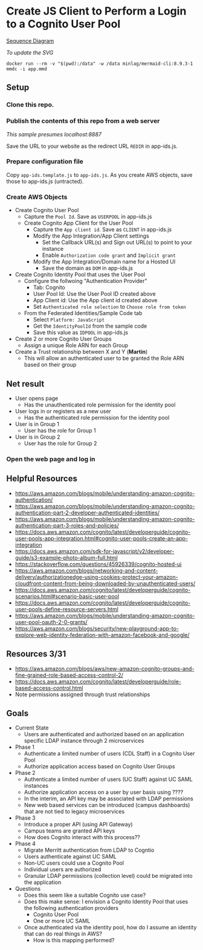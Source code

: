 # Create JS Client to Perform a Login to a Cognito User Pool

[Sequence Diagram](https://raw.githubusercontent.com/terrywbrady/cognito-js-app/main/app.mmd.svg)

_To update the SVG_
```
docker run --rm -v "$(pwd):/data" -w /data minlag/mermaid-cli:8.9.3-1 mmdc -i app.mmd
```

## Setup

### Clone this repo.

### Publish the contents of this repo from a web server 

_This sample presumes localhost:8887_

Save the URL to your website as the redirect URL `REDIR` in app-ids.js.
### Prepare configuration file
Copy `app-ids.template.js` to `app-ids.js`.  As you create AWS objects, save those to app-ids.js (untracted).

### Create AWS Objects
- Create Cognito User Pool
  - Capture the `Pool Id`.  Save as `USERPOOL` in app-ids.js
  - Create Cognito App Client for the User Pool
    - Capture the `App client id`.  Save as `CLIENT` in app-ids.js
    - Modify the App Integration/App Client settings
      - Set the Callback URL(s) and Sign out URL(s) to point to your instance
      - Enable `Authorization code grant` and `Implicit grant`
    - Modify the App Integration/Domain name for a Hosted UI
      - Save the domain as `DOM` in app-ids.js
- Create Cognito Identity Pool that uses the User Pool
  - Configure the follwoing "Authentication Provider"
    - Tab: Cognito
    - User Pool Id: Use the User Pool ID created above
    - App Client id: Use the App client id created above
    - Set `Authenticated role selection` to `Choose role from token`
  - From the Federated Identities/Sample Code tab
    - Select `Platform: JavaScript`
    - Get the `IdentityPoolId` from the sample code
    - Save this value as `IDPOOL` in app-ids.js
- Create 2 or more Cognito User Groups
  - Assign a unique Role ARN for each Group 
- Create a Trust relationship between X and Y (**Martin**)
  - This will allow an authenticated user to be granted the Role ARN based on their group

## Net result
- User opens page
  - Has the unauthenticated role permission for the identity pool
- User logs in or registers as a new user
  - Has the authenticated role permission for the identity pool
- User is in Group 1
  - User has the role for Group 1
- User is in Group 2
  - User has the role for Group 2


### Open the web page and log in

## Helpful Resources
- https://aws.amazon.com/blogs/mobile/understanding-amazon-cognito-authentication/
- https://aws.amazon.com/blogs/mobile/understanding-amazon-cognito-authentication-part-2-developer-authenticated-identities/
- https://aws.amazon.com/blogs/mobile/understanding-amazon-cognito-authentication-part-3-roles-and-policies/
- https://docs.aws.amazon.com/cognito/latest/developerguide/cognito-user-pools-app-integration.html#cognito-user-pools-create-an-app-integration
- https://docs.aws.amazon.com/sdk-for-javascript/v2/developer-guide/s3-example-photo-album-full.html
- https://stackoverflow.com/questions/45926339/cognito-hosted-ui
- https://aws.amazon.com/blogs/networking-and-content-delivery/authorizationedge-using-cookies-protect-your-amazon-cloudfront-content-from-being-downloaded-by-unauthenticated-users/
- https://docs.aws.amazon.com/cognito/latest/developerguide/cognito-scenarios.html#scenario-basic-user-pool
- https://docs.aws.amazon.com/cognito/latest/developerguide/cognito-user-pools-define-resource-servers.html
- https://aws.amazon.com/blogs/mobile/understanding-amazon-cognito-user-pool-oauth-2-0-grants/
- https://aws.amazon.com/blogs/security/new-playground-app-to-explore-web-identity-federation-with-amazon-facebook-and-google/

## Resources 3/31
- https://aws.amazon.com/blogs/aws/new-amazon-cognito-groups-and-fine-grained-role-based-access-control-2/
- https://docs.aws.amazon.com/cognito/latest/developerguide/role-based-access-control.html
- Note permissions assigned through trust relationships

## Goals
- Current State
  - Users are authenticated and authorized based on an application specific LDAP instance through 2 microservices
- Phase 1
  - Authenticate a limited number of users (CDL Staff) in a Cognito User Pool
  - Authorize application access based on Cognito User Groups
- Phase 2
  - Authenticate a limited number of users (UC Staff) against UC SAML instances
  - Authorize application access on a user by user basis using ????
  - In the interim, an API key may be associated with LDAP permissions
  - New web based services can be introduced (campus dashboards) that are not tied to legacy microservices
- Phase 3
  - Introduce a proper API (using API Gateway)
  - Campus teams are granted API keys
  - How does Cognito interact with this process??
- Phase 4
  - Migrate Merritt authentication from LDAP to Cogntio
  - Users authenticate against UC SAML
  - Non-UC users could use a Cognito Pool
  - Individual users are authorized
  - Granular LDAP permissions (collection level) could be migrated into the application
- Questions
  - Does this seem like a suitable Cognito use case?
  - Does this make sense: I envision a Cognito Identity Pool that uses the following authentication providers
    - Cognito User Pool
    - One or more UC SAML
  - Once authenticated via the identity pool, how do I assume an identity that can do real things in AWS?
    - How is this mapping performed?

